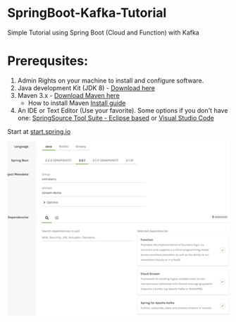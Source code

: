# SpringBoot-Kafka-Tutorial
Simple Tutorial using Spring Boot (Cloud and Function) with Kafka

# Prerequsites:
1. Admin Rights on your machine to install and configure software.
1. Java development Kit (JDK 8) - [Download here](http://www.oracle.com/technetwork/java/javase/downloads/jdk8-downloads-2133151.html)
1. Maven 3.x - [Download Maven here](https://maven.apache.org/download.cgi)
   - How to install Maven [Install guide](https://www.mkyong.com/maven/how-to-install-maven-in-windows/)
1. An IDE or Text Editor (Use your favorite). Some options if you don't have one: [SpringSource Tool Suite - Eclipse based](https://spring.io/tools/sts/all) or [Visual Studio Code](https://code.visualstudio.com/)



Start at [start.spring.io](https://start.spring.io/)

![Image goes here](StartSpringIO.PNG)

